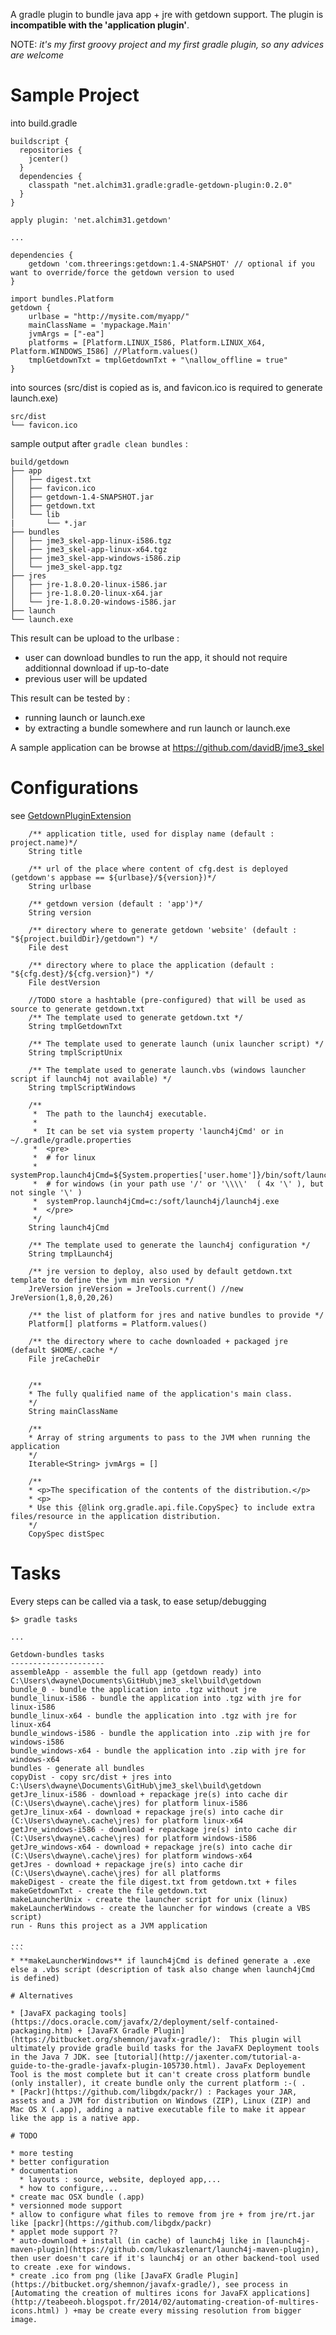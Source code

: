 A gradle plugin to bundle java app + jre with getdown support.
The plugin is **incompatible with the 'application plugin'**. 

NOTE: *it's my first groovy project and my first gradle plugin, so any advices are welcome*

# Sample Project

into build.gradle

```
buildscript {
  repositories {
    jcenter()
  }
  dependencies {
    classpath "net.alchim31.gradle:gradle-getdown-plugin:0.2.0"
  }
}

apply plugin: 'net.alchim31.getdown'

...

dependencies {
    getdown 'com.threerings:getdown:1.4-SNAPSHOT' // optional if you want to override/force the getdown version to used
}

import bundles.Platform
getdown {
	urlbase = "http://mysite.com/myapp/"
	mainClassName = 'mypackage.Main'
	jvmArgs = ["-ea"]
	platforms = [Platform.LINUX_I586, Platform.LINUX_X64, Platform.WINDOWS_I586] //Platform.values()
	tmplGetdownTxt = tmplGetdownTxt + "\nallow_offline = true"
}
```

into sources (src/dist is copied as is, and favicon.ico is required to generate launch.exe)
```
src/dist
└── favicon.ico
```

sample output after `gradle clean bundles` :

```
build/getdown
├── app
│   ├── digest.txt
│   ├── favicon.ico
│   ├── getdown-1.4-SNAPSHOT.jar
│   ├── getdown.txt
│   └── lib
|       └── *.jar
├── bundles
│   ├── jme3_skel-app-linux-i586.tgz
│   ├── jme3_skel-app-linux-x64.tgz
│   ├── jme3_skel-app-windows-i586.zip
│   └── jme3_skel-app.tgz
├── jres
│   ├── jre-1.8.0.20-linux-i586.jar
│   ├── jre-1.8.0.20-linux-x64.jar
│   └── jre-1.8.0.20-windows-i586.jar
├── launch
└── launch.exe
```

This result can be upload to the urlbase :

* user can download bundles to run the app, it should not require additionnal download if up-to-date
* previous user will be updated

This result can be tested by :

* running launch or launch.exe
* by extracting a bundle somewhere and run launch or launch.exe

A sample application can be browse at https://github.com/davidB/jme3_skel

# Configurations

see [GetdownPluginExtension](src/main/groovy/bundles/GetdownPluginExtension.groovy)

```
	/** application title, used for display name (default : project.name)*/
	String title

	/** url of the place where content of cfg.dest is deployed (getdown's appbase == ${urlbase}/${version})*/
	String urlbase

	/** getdown version (default : 'app')*/
	String version

	/** directory where to generate getdown 'website' (default : "${project.buildDir}/getdown") */
	File dest

	/** directory where to place the application (default : "${cfg.dest}/${cfg.version}") */
	File destVersion

	//TODO store a hashtable (pre-configured) that will be used as source to generate getdown.txt
	/** The template used to generate getdown.txt */
	String tmplGetdownTxt

	/** The template used to generate launch (unix launcher script) */
	String tmplScriptUnix

	/** The template used to generate launch.vbs (windows launcher script if launch4j not available) */
	String tmplScriptWindows

	/**
	 *  The path to the launch4j executable.
	 *
	 *  It can be set via system property 'launch4jCmd' or in ~/.gradle/gradle.properties
	 *  <pre>
	 *  # for linux
	 *  systemProp.launch4jCmd=${System.properties['user.home']}/bin/soft/launch4j/launch4j
	 *  # for windows (in your path use '/' or '\\\\'  ( 4x '\' ), but not single '\' )
	 *  systemProp.launch4jCmd=c:/soft/launch4j/launch4j.exe
	 *  </pre>
	 */
	String launch4jCmd

	/** The template used to generate the launch4j configuration */
	String tmplLaunch4j

	/** jre version to deploy, also used by default getdown.txt template to define the jvm min version */
	JreVersion jreVersion = JreTools.current() //new JreVersion(1,8,0,20,26)

	/** the list of platform for jres and native bundles to provide */
	Platform[] platforms = Platform.values()

	/** the directory where to cache downloaded + packaged jre (default $HOME/.cache */
	File jreCacheDir


	/**
	* The fully qualified name of the application's main class.
	*/
	String mainClassName

	/**
	* Array of string arguments to pass to the JVM when running the application
	*/
	Iterable<String> jvmArgs = []

	/**
	* <p>The specification of the contents of the distribution.</p>
	* <p>
	* Use this {@link org.gradle.api.file.CopySpec} to include extra files/resource in the application distribution.
	*/
	CopySpec distSpec

```

# Tasks

Every steps can be called via a task, to ease setup/debugging

````
$> gradle tasks

...
                                                                                                                                                
Getdown-bundles tasks                                                                                                                           
---------------------                                                                                                                           
assembleApp - assemble the full app (getdown ready) into C:\Users\dwayne\Documents\GitHub\jme3_skel\build\getdown                               
bundle_0 - bundle the application into .tgz without jre                                                                                         
bundle_linux-i586 - bundle the application into .tgz with jre for linux-i586                                                                    
bundle_linux-x64 - bundle the application into .tgz with jre for linux-x64                                                                      
bundle_windows-i586 - bundle the application into .zip with jre for windows-i586                                                                
bundle_windows-x64 - bundle the application into .zip with jre for windows-x64                                                                  
bundles - generate all bundles                                                                                                                  
copyDist - copy src/dist + jres into C:\Users\dwayne\Documents\GitHub\jme3_skel\build\getdown                                                   
getJre_linux-i586 - download + repackage jre(s) into cache dir (C:\Users\dwayne\.cache\jres) for platform linux-i586                            
getJre_linux-x64 - download + repackage jre(s) into cache dir (C:\Users\dwayne\.cache\jres) for platform linux-x64                              
getJre_windows-i586 - download + repackage jre(s) into cache dir (C:\Users\dwayne\.cache\jres) for platform windows-i586                        
getJre_windows-x64 - download + repackage jre(s) into cache dir (C:\Users\dwayne\.cache\jres) for platform windows-x64                          
getJres - download + repackage jre(s) into cache dir (C:\Users\dwayne\.cache\jres) for all platforms                                            
makeDigest - create the file digest.txt from getdown.txt + files                                                                                
makeGetdownTxt - create the file getdown.txt                                                                                                    
makeLauncherUnix - create the launcher script for unix (linux)                                                                                  
makeLauncherWindows - create the launcher for windows (create a VBS script)                                                                     
run - Runs this project as a JVM application                                                                                                    

...                                                                                                                                            
```                                                                                                              
* **makeLauncherWindows** if launch4jCmd is defined generate a .exe else a .vbs script (description of task also change when launch4jCmd is defined)  

# Alternatives

* [JavaFX packaging tools](https://docs.oracle.com/javafx/2/deployment/self-contained-packaging.htm) + [JavaFX Gradle Plugin](https://bitbucket.org/shemnon/javafx-gradle/):  This plugin will ultimately provide gradle build tasks for the JavaFX Deployment tools in the Java 7 JDK. see [tutorial](http://jaxenter.com/tutorial-a-guide-to-the-gradle-javafx-plugin-105730.html). JavaFx Deployement Tool is the most complete but it can't create cross platform bundle (only installer), it create bundle only the current platform :-( .
* [Packr](https://github.com/libgdx/packr/) : Packages your JAR, assets and a JVM for distribution on Windows (ZIP), Linux (ZIP) and Mac OS X (.app), adding a native executable file to make it appear like the app is a native app.

# TODO

* more testing
* better configuration
* documentation
  * layouts : source, website, deployed app,...
  * how to configure,...
* create mac OSX bundle (.app)
* versionned mode support
* allow to configure what files to remove from jre + from jre/rt.jar like [packr](https://github.com/libgdx/packr)
* applet mode support ??
* auto-download + install (in cache) of launch4j like in [launch4j-maven-plugin](https://github.com/lukaszlenart/launch4j-maven-plugin), then user doesn't care if it's launch4j or an other backend-tool used to create .exe for windows.
* create .ico from png (like [JavaFX Gradle Plugin](https://bitbucket.org/shemnon/javafx-gradle/), see process in [Automating the creation of multires icons for JavaFX applications](http://teabeeoh.blogspot.fr/2014/02/automating-creation-of-multires-icons.html) ) +may be create every missing resolution from bigger image. 

